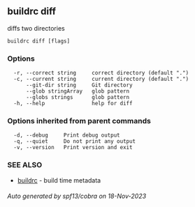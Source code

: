 ## buildrc diff

diffs two directories

```
buildrc diff [flags]
```

### Options

```
  -r, --correct string     correct directory (default ".")
  -c, --current string     current directory (default ".")
      --git-dir string     Git directory
      --glob stringArray   glob pattern
      --globs strings      glob pattern
  -h, --help               help for diff
```

### Options inherited from parent commands

```
  -d, --debug     Print debug output
  -q, --quiet     Do not print any output
  -v, --version   Print version and exit
```

### SEE ALSO

* [buildrc](buildrc.md)	 - build time metadata

###### Auto generated by spf13/cobra on 18-Nov-2023
